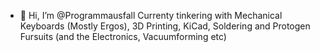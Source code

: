 - 👋 Hi, I’m @Programmausfall
Currenty tinkering with Mechanical Keyboards (Mostly Ergos), 3D Printing, KiCad, Soldering and Protogen Fursuits (and the Electronics, Vacuumforming etc)

<!---
Programmausfall/Programmausfall is a ✨ special ✨ repository because its `README.md` (this file) appears on your GitHub profile.
You can click the Preview link to take a look at your changes.
--->
